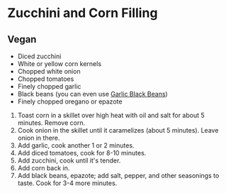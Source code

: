 Zucchini and Corn Filling
===================================

Vegan
-----------------------------------------

* Diced zucchini
* White or yellow corn kernels
* Chopped white onion
* Chopped tomatoes
* Finely chopped garlic
* Black beans (you can even use [Garlic Black Beans](/base_layers/garlic_black_beans.md))
* Finely chopped oregano or epazote

1. Toast corn in a skillet over high heat with oil and salt for about 5 minutes.  Remove corn.
2. Cook onion in the skillet until it caramelizes (about 5 minutes).  Leave onion in there.
3. Add garlic, cook another 1 or 2 minutes.
4. Add diced tomatoes, cook for 8-10 minutes.
5. Add zucchini, cook until it's tender.
6. Add corn back in.
7. Add black beans, epazote; add salt, pepper, and other seasonings to taste.  Cook for 3-4 more minutes.
